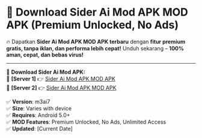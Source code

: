 # 🚀 Download Sider Ai Mod APK MOD APK (Premium Unlocked, No Ads)  

🔥 Dapatkan **Sider Ai Mod APK MOD APK terbaru** dengan **fitur premium gratis, tanpa iklan, dan performa lebih cepat!** Unduh sekarang – **100% aman, cepat, dan bebas virus!**  

---


🔽 **Download Sider Ai Mod APK:**  
🔹 **[Server 1]** 👉 [Sider Ai Mod APK MOD APK](https://apkcomod.com?title=Sider_Ai_Mod_APK)  
🔹 **[Server 2]** 👉 [Sider Ai Mod APK MOD APK](https://apkcomod.com?title=Sider_Ai_Mod_APK)  


✅ **Version**: m3ai7  
✅ **Size**: Varies with device  
✅ **Requires**: Android 5.0+  
✅ **MOD Features**: Premium Unlocked, No Ads, Unlimited Access  
✅ **Updated**: [Current Date]  
